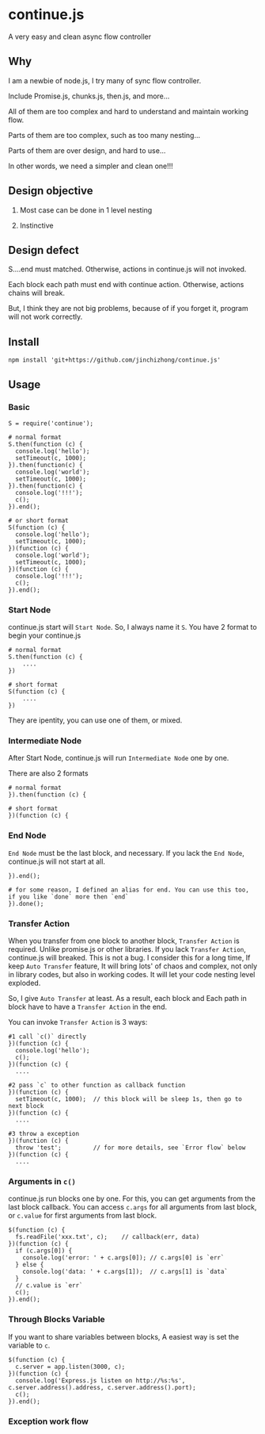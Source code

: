 continue.js
===========

A very easy and clean async flow controller

Why
---

I am a newbie of node.js, I try many of sync flow controller.

Include Promise.js, chunks.js, then.js, and more...

All of them are too complex and hard to understand and maintain working flow.

Parts of them are too complex, such as too many nesting...

Parts of them are over design, and hard to use...

In other words, we need a simpler and clean one!!!

Design objective
----------------

1. Most case can be done in 1 level nesting

2. Instinctive

Design defect
-------------

S....end must matched. Otherwise, actions in continue.js will not invoked.

Each block each path must end with continue action. Otherwise, actions chains will break.

But, I think they are not big problems, because of if you forget it, program will not work correctly.

Install
-------

    npm install 'git+https://github.com/jinchizhong/continue.js'

Usage
-----

### Basic

    S = require('continue');

    # normal format
    S.then(function (c) {
      console.log('hello');
      setTimeout(c, 1000);
    }).then(function(c) {
      console.log('world');
      setTimeout(c, 1000);
    }).then(function(c) {
      console.log('!!!');
      c();
    }).end();

    # or short format
    S(function (c) {
      console.log('hello');
      setTimeout(c, 1000);
    })(function (c) {
      console.log('world');
      setTimeout(c, 1000);
    })(function (c) {
      console.log('!!!');
      c();
    }).end();

### Start Node

continue.js start will `Start Node`. So, I always name it `S`.
You have 2 format to begin your continue.js

    # normal format
    S.then(function (c) {
        ....
    })

    # short format
    S(function (c) {
        ....
    })

They are ipentity, you can use one of them, or mixed.

### Intermediate Node

After Start Node, continue.js will run `Intermediate Node` one by one.

There are also 2 formats

    # normal format
    }).then(function (c) {

    # short format
    })(function (c) {

### End Node

`End Node` must be the last block, and necessary. If you lack the `End Node`, continue.js will not start at all.

    }).end();

    # for some reason, I defined an alias for end. You can use this too, if you like `done` more then `end`
    }).done();

### Transfer Action

When you transfer from one block to another block, `Transfer Action` is required.
Unlike promise.js or other libraries. If you lack `Transfer Action`, continue.js will breaked.
This is not a bug. I consider this for a long time, If keep `Auto Transfer` feature, 
It will bring lots' of chaos and complex, not only in library codes, but also in working codes.
It will let your code nesting level exploded.

So, I give `Auto Transfer` at least. As a result, each block and Each path in block have to have a 
`Transfer Action` in the end.

You can invoke `Transfer Action` is 3 ways:

    #1 call `c()` directly
    })(function (c) {
      console.log('hello');
      c();
    })(function (c) {
      ....

    #2 pass `c` to other function as callback function
    })(function (c) {
      setTimeout(c, 1000);  // this block will be sleep 1s, then go to next block
    })(function (c) {
      ....

    #3 throw a exception
    })(function (c) {
      throw 'test';         // for more details, see `Error flow` below
    })(function (c) {
      ....

### Arguments in `c()`

continue.js run blocks one by one. For this, you can get arguments from the last block callback.
You can access `c.args` for all arguments from last block, or `c.value` for first arguments from last block.

    $(function (c) {
      fs.readFile('xxx.txt', c);    // callback(err, data)
    })(function (c) {
      if (c.args[0]) {
        console.log('error: ' + c.args[0]); // c.args[0] is `err`
      } else {
        console.log('data: ' + c.args[1]);  // c.args[1] is `data`
      }
      // c.value is `err`
      c();
    }).end();

### Through Blocks Variable

If you want to share variables between blocks, A easiest way is set the variable to `c`.

    $(function (c) {
      c.server = app.listen(3000, c);
    })(function (c) {
      console.log('Express.js listen on http://%s:%s', c.server.address().address, c.server.address().port);
      c();
    }).end();

### Exception work flow


